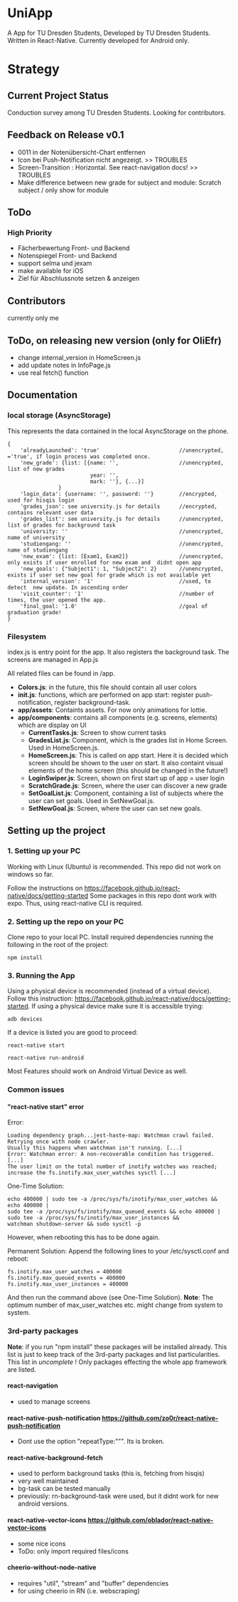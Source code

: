 # UniApp
A App for TU Dresden Students, Developed by TU Dresden Students.
Written in React-Native. Currently developed for Android only.

# Strategy 
## Current Project Status
Conduction survey among TU Dresden Students.
Looking for contributors.

## Feedback on Release v0.1

- 0011 in der Notenübersicht-Chart entfernen
- Icon bei Push-Notification nicht angezeigt. >> TROUBLES
- Screen-Transition : Horizontal. See react-navigation docs! >> TROUBLES
- Make difference between new grade for subject and module: Scratch subject / only show for module

## ToDo
### High Priority
- Fächerbewertung Front- und Backend
- Notenspiegel Front- und Backend
- support selma und jexam
- make available for iOS
- Ziel für Abschlussnote setzen & anzeigen

## Contributors
currently only me

## ToDo, on releasing new version (only for OliEfr)
- change internal_version in HomeScreen.js
- add update notes in InfoPage.js
- use real fetch() function

## Documentation

### local storage (AsyncStorage)
This represents the data contained in the local AsyncStorage on the phone.
```
{
    'alreadyLaunched': 'true'                         //unencrypted, ='true', if login process was completed once.
    'new_grade': {list: [{name: '',                   //unencrypted, list of new grades
                          year: '', 
                          mark: ''}, {...}]
                }
    'login_data': {username: '', password: ''}        //encrypted, used for hisqis login
    'grades_json': see university.js for details      //encrypted, contains relevant user data
    'grades_list': see university.js for details      //unencrypted, list of grades for background task
    'university: ''                                   //unencrypted, name of university
    'studiengang: ''                                  //unencrypted, name of studiengang
    'new_exam': {list: [Exam1, Exam2]}                //unencrypted, only exists if user enrolled for new exam and  didnt open app
    'new_goals': {"Subject1": 1, "Subject2": 2}       //unencrypted, exists if user set new goal for grade which is not available yet
    'internal_version': '1'                           //used, to detect  new update. In ascending order
    'visit_counter': '1'                              //number of times, the user opened the app.
    'final_goal: '1.0'                                //goal of graduation grade!
}
```
### Filesystem
index.js is entry point for the app. It also registers the background task. The screens are managed in App.js

All related files can be found in /app.

- **Colors.js**: in the future, this file should contain all user colors
- **init.js**: functions, which are performed on app start: register push-notification, register background-task.
- **app/assets**: Containts assets. For now only animations for lottie.
- **app/components**: contains all components (e.g. screens, elements) which are display on UI
  - **CurrentTasks.js**: Screen to show current tasks
  - **GradesList.js**: Component, which is the grades list in Home Screen. Used in HomeScreen.js.
  - **HomeScreen.js**: This is called on app start. Here it is decided which screen should be shown to the user on start. It also containt visual elements of the home screen (this should be changed in the future!)
  - **LoginSwiper.js**: Screen, shown on first start up of app = user login
  - **ScratchGrade.js**: Screen, where the user can discover a new grade
  - **SetGoalList.js**: Component, containing a list of subjects where the user can set goals. Used in SetNewGoal.js.
  - **SetNewGoal.js**: Screen, where the user can set new goals. 

## Setting up the project
### 1. Setting up your PC
Working with Linux (Ubuntu) is recommended.
This repo did not work on windows so far.

Follow the instructions on https://facebook.github.io/react-native/docs/getting-started
Some packages in this repo dont work with expo. Thus, using react-native CLI is required. 

### 2. Setting up the repo on your PC
Clone repo to your local PC.
Install required dependencies running the following in the root of the project:
```
npm install
```
  
### 3. Running the App
Using a physical device is recommended (instead of a virtual device).
Follow this instruction: https://facebook.github.io/react-native/docs/getting-started.
If using a physical device make sure it is accessible trying:
```
adb devices
```
If a device is listed you are good to proceed:
```
react-native start
```
```
react-native run-android
```
Most Features should work on Android Virtual Device as well.

### Common issues
#### "react-native start" error
Error:
```
Loading dependency graph...jest-haste-map: Watchman crawl failed. 
Retrying once with node crawler.
Usually this happens when watchman isn't running. [...] 
Error: Watchman error: A non-recoverable condition has triggered.  [...] 
The user limit on the total number of inotify watches was reached; increase the fs.inotify.max_user_watches sysctl [...] 
```
One-Time Solution:
```
echo 400000 | sudo tee -a /proc/sys/fs/inotify/max_user_watches && echo 400000 | 
sudo tee -a /proc/sys/fs/inotify/max_queued_events && echo 400000 | 
sudo tee -a /proc/sys/fs/inotify/max_user_instances && 
watchman shutdown-server && sudo sysctl -p
```
However, when rebooting this has to be done again.

Permanent Solution:
Append the following lines to your /etc/sysctl.conf and reboot:

```
fs.inotify.max_user_watches = 400000
fs.inotify.max_queued_events = 400000 
fs.inotify.max_user_instances = 400000
```
And then run the command above (see One-Time Solution).
**Note**: The optimum number of max_user_watches etc. might change from system to system.

### 3rd-party packages
  **Note**: if you run "npm install" these packages will be installed already. 
        This list is just to keep track of the 3rd-party packages and list particularities.
        This list in *uncomplete* !
        Only packages effecting the whole app framework are listed.
        
#### react-navigation
- used to manage screens

#### react-native-push-notification https://github.com/zo0r/react-native-push-notification
 - Dont use the option "repeatType:""". Its is broken.

#### react-native-background-fetch 
 - used to perform background tasks (this is, fetching from hisqis)
 - very well maintained
 - bg-task can be tested manually
 - previously: rn-background-task were used, but it didnt work for new android versions.
 
#### react-native-vector-icons https://github.com/oblador/react-native-vector-icons
 - some nice icons
 - ToDo: only import required files/icons

#### cheerio-without-node-native
- requires "util", "stream" and "buffer" dependencies
- for using cheerio in RN (i.e. webscraping)

  
